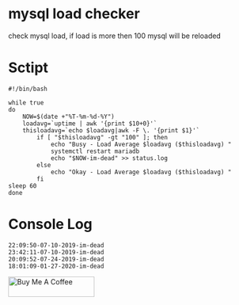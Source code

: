 # mysql load checker
check mysql load, if load is more then 100 mysql will be reloaded 

# Sctipt 
```
#!/bin/bash

while true
do
	NOW=$(date +"%T-%m-%d-%Y")
	loadavg=`uptime | awk '{print $10+0}'`
	thisloadavg=`echo $loadavg|awk -F \. '{print $1}'`
		if [ "$thisloadavg" -gt "100" ]; then
 			echo "Busy - Load Average $loadavg ($thisloadavg) "
 			systemctl restart mariadb
 			echo "$NOW-im-dead" >> status.log
		else
 			echo "Okay - Load Average $loadavg ($thisloadavg) "
		fi
sleep 60
done
```
# Console Log
```
22:09:50-07-10-2019-im-dead
23:42:11-07-10-2019-im-dead
20:09:52-07-24-2019-im-dead
18:01:09-01-27-2020-im-dead
```
<a href="https://www.buymeacoffee.com/smurfmanx" target="_blank"><img src="https://cdn.buymeacoffee.com/buttons/default-orange.png" alt="Buy Me A Coffee" height="41" width="174"></a>
